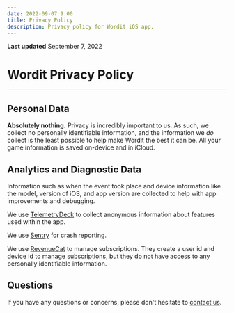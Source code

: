 ```yaml
---
date: 2022-09-07 9:00
title: Privacy Policy
description: Privacy policy for Wordit iOS app.
---
```


**Last updated**
September 7, 2022

# Wordit Privacy Policy
<hr />

## Personal Data
**Absolutely nothing.** Privacy is incredibly important to us. As such, we collect no personally identifiable information, and the information we *do* collect is the least possible to help make Wordit the best it can be. All your game information is saved on-device and in iCloud.

## Analytics and Diagnostic Data
Information such as when the event took place and device information like the model, version of iOS, and app version are collected to help with app improvements and debugging.

We use [TelemetryDeck](https://telemetrydeck.com) to collect anonymous information about features used within the app. 

We use [Sentry](https://sentry.io) for crash reporting. 

We use [RevenueCat](https://www.revenuecat.com) to manage subscriptions. They create a user id and device id to manage subscriptions, but they do not have access to any personally identifiable information. 

## Questions
If you have any questions or concerns, please don't hesitate to [contact us](mailto:wordit.app@ericschofield.dev).
